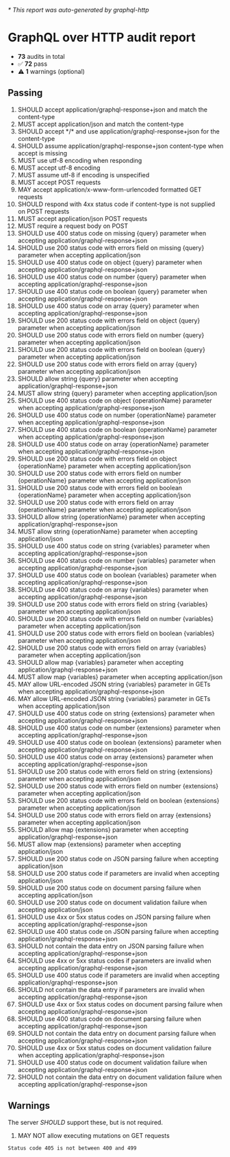 _* This report was auto-generated by graphql-http_

# GraphQL over HTTP audit report

- **73** audits in total
- ✅ **72** pass
- ⚠️ **1** warnings (optional)

## Passing
1. SHOULD accept application/graphql-response+json and match the content-type
2. MUST accept application/json and match the content-type
3. SHOULD accept \*/\* and use application/graphql-response+json for the content-type
4. SHOULD assume application/graphql-response+json content-type when accept is missing
5. MUST use utf-8 encoding when responding
6. MUST accept utf-8 encoding
7. MUST assume utf-8 if encoding is unspecified
8. MUST accept POST requests
9. MAY accept application/x-www-form-urlencoded formatted GET requests
10. SHOULD respond with 4xx status code if content-type is not supplied on POST requests
11. MUST accept application/json POST requests
12. MUST require a request body on POST
13. SHOULD use 400 status code on missing {query} parameter when accepting application/graphql-response+json
14. SHOULD use 200 status code with errors field on missing {query} parameter when accepting application/json
15. SHOULD use 400 status code on object {query} parameter when accepting application/graphql-response+json
16. SHOULD use 400 status code on number {query} parameter when accepting application/graphql-response+json
17. SHOULD use 400 status code on boolean {query} parameter when accepting application/graphql-response+json
18. SHOULD use 400 status code on array {query} parameter when accepting application/graphql-response+json
19. SHOULD use 200 status code with errors field on object {query} parameter when accepting application/json
20. SHOULD use 200 status code with errors field on number {query} parameter when accepting application/json
21. SHOULD use 200 status code with errors field on boolean {query} parameter when accepting application/json
22. SHOULD use 200 status code with errors field on array {query} parameter when accepting application/json
23. SHOULD allow string {query} parameter when accepting application/graphql-response+json
24. MUST allow string {query} parameter when accepting application/json
25. SHOULD use 400 status code on object {operationName} parameter when accepting application/graphql-response+json
26. SHOULD use 400 status code on number {operationName} parameter when accepting application/graphql-response+json
27. SHOULD use 400 status code on boolean {operationName} parameter when accepting application/graphql-response+json
28. SHOULD use 400 status code on array {operationName} parameter when accepting application/graphql-response+json
29. SHOULD use 200 status code with errors field on object {operationName} parameter when accepting application/json
30. SHOULD use 200 status code with errors field on number {operationName} parameter when accepting application/json
31. SHOULD use 200 status code with errors field on boolean {operationName} parameter when accepting application/json
32. SHOULD use 200 status code with errors field on array {operationName} parameter when accepting application/json
33. SHOULD allow string {operationName} parameter when accepting application/graphql-response+json
34. MUST allow string {operationName} parameter when accepting application/json
35. SHOULD use 400 status code on string {variables} parameter when accepting application/graphql-response+json
36. SHOULD use 400 status code on number {variables} parameter when accepting application/graphql-response+json
37. SHOULD use 400 status code on boolean {variables} parameter when accepting application/graphql-response+json
38. SHOULD use 400 status code on array {variables} parameter when accepting application/graphql-response+json
39. SHOULD use 200 status code with errors field on string {variables} parameter when accepting application/json
40. SHOULD use 200 status code with errors field on number {variables} parameter when accepting application/json
41. SHOULD use 200 status code with errors field on boolean {variables} parameter when accepting application/json
42. SHOULD use 200 status code with errors field on array {variables} parameter when accepting application/json
43. SHOULD allow map {variables} parameter when accepting application/graphql-response+json
44. MUST allow map {variables} parameter when accepting application/json
45. MAY allow URL-encoded JSON string {variables} parameter in GETs when accepting application/graphql-response+json
46. MAY allow URL-encoded JSON string {variables} parameter in GETs when accepting application/json
47. SHOULD use 400 status code on string {extensions} parameter when accepting application/graphql-response+json
48. SHOULD use 400 status code on number {extensions} parameter when accepting application/graphql-response+json
49. SHOULD use 400 status code on boolean {extensions} parameter when accepting application/graphql-response+json
50. SHOULD use 400 status code on array {extensions} parameter when accepting application/graphql-response+json
51. SHOULD use 200 status code with errors field on string {extensions} parameter when accepting application/json
52. SHOULD use 200 status code with errors field on number {extensions} parameter when accepting application/json
53. SHOULD use 200 status code with errors field on boolean {extensions} parameter when accepting application/json
54. SHOULD use 200 status code with errors field on array {extensions} parameter when accepting application/json
55. SHOULD allow map {extensions} parameter when accepting application/graphql-response+json
56. MUST allow map {extensions} parameter when accepting application/json
57. SHOULD use 200 status code on JSON parsing failure when accepting application/json
58. SHOULD use 200 status code if parameters are invalid when accepting application/json
59. SHOULD use 200 status code on document parsing failure when accepting application/json
60. SHOULD use 200 status code on document validation failure when accepting application/json
61. SHOULD use 4xx or 5xx status codes on JSON parsing failure when accepting application/graphql-response+json
62. SHOULD use 400 status code on JSON parsing failure when accepting application/graphql-response+json
63. SHOULD not contain the data entry on JSON parsing failure when accepting application/graphql-response+json
64. SHOULD use 4xx or 5xx status codes if parameters are invalid when accepting application/graphql-response+json
65. SHOULD use 400 status code if parameters are invalid when accepting application/graphql-response+json
66. SHOULD not contain the data entry if parameters are invalid when accepting application/graphql-response+json
67. SHOULD use 4xx or 5xx status codes on document parsing failure when accepting application/graphql-response+json
68. SHOULD use 400 status code on document parsing failure when accepting application/graphql-response+json
69. SHOULD not contain the data entry on document parsing failure when accepting application/graphql-response+json
70. SHOULD use 4xx or 5xx status codes on document validation failure when accepting application/graphql-response+json
71. SHOULD use 400 status code on document validation failure when accepting application/graphql-response+json
72. SHOULD not contain the data entry on document validation failure when accepting application/graphql-response+json

## Warnings
The server _SHOULD_ support these, but is not required.
1. MAY NOT allow executing mutations on GET requests<br />
```
Status code 405 is not between 400 and 499
```

